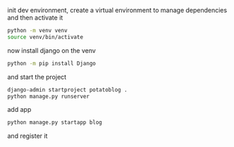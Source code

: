 init dev environment, create a virtual environment to manage dependencies 
and then activate it

```bash
python -m venv venv
source venv/bin/activate
```

now install django on the venv

```bash
python -m pip install Django
```

and start the project

```bash
django-admin startproject potatoblog .
python manage.py runserver
```

add app

```bash
python manage.py startapp blog
```

and register it
